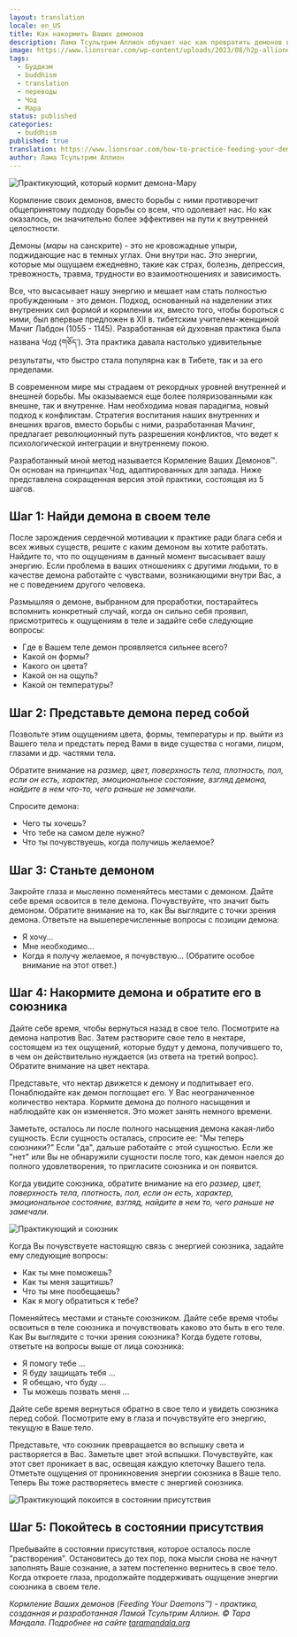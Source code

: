 ```yaml
---
layout: translation
locale: en_US
title: Как накормить Ваших демонов
description: Лама Тсультрим Аллион обучает нас как превратить демонов внутри себя в друзей, основываясь на принципе "Чод" (གཅོད་) тибетского буддизма.
image: https://www.lionsroar.com/wp-content/uploads/2023/08/h2p-allione-1-1.png
tags:
  - Буддизм
  - buddhism
  - translation
  - переводы
  - Чод
  - Мара
status: published
categories:
  - buddhism
published: true
translation: https://www.lionsroar.com/how-to-practice-feeding-your-demons/
author: Лама Тсультрим Аллион
---
```

![Практикующий, который кормит демона-Мару]({{page.image}})

Кормление своих демонов, вместо борьбы с ними противоречит общепринятому подходу борьбы со всем, что одолевает нас. Но как оказалось, он  значительно более эффективен на пути к внутренней целостности.

Демоны (*мары* на санскрите) - это не кровожадные упыри, поджидающие нас в темных углах. Они внутри нас. Это энергии, которые мы ощущаем ежедневно, такие как страх, болезнь, депрессия, тревожность, травма, трудности во взаимоотношениях и зависимость.

Все, что высасывает нашу энергию и мешает нам стать полностью пробужденным - это демон. Подход, основанный на наделении  этих внутренних сил формой и кормлении их, вместо того, чтобы бороться с ними, был впервые предложен в ХII в.  тибетским учителем-женщиной Мачиг Лабдон (1055 - 1145). Разработанная ей духовная практика была названа *Чод* (གཅོད་). Эта практика давала настолько удивительные результаты, что быстро стала популярна как в Тибете, так и за его пределами.

В современном мире мы страдаем от рекордных уровней внутренней и внешней борьбы. Мы оказываемся еще более поляризованными как внешне, так и внутренне. Нам необходима новая парадигма, новый подход к конфликтам. Стратегия воспитания наших внутренних и внешних врагов, вместо борьбы с ними, разработанная Мачинг, предлагает революционный путь разрешения конфликтов, что ведет к психологической интеграции и внутреннему покою.

Разработанный мной метод называется Кормление Ваших Демонов™. Он основан на принципах Чод, адаптированных для запада. Ниже представлена сокращенная версия этой практики, состоящая из 5 шагов.

## Шаг 1: Найди демона в своем теле

После зарождения сердечной мотивации к практике ради блага себя и всех живых существ, решите с каким демоном вы хотите работать. Найдите то, что по ощущениям в данный момент высасывает вашу энергию. Если проблема в ваших отношениях с другими людьми, то в качестве демона работайте с чувствами, возникающими внутри Вас, а не с поведением другого человека. 

Размышляя о демоне, выбранном для проработки, постарайтесь вспомнить конкретный случай, когда он сильно себя проявил, присмотритесь к ощущениям в теле и задайте себе следующие вопросы:
- Где в Вашем теле демон проявляется сильнее всего?
- Какой он формы?
- Какого он цвета?
- Какой он на ощупь?
- Какой он температуры?

## Шаг 2: Представьте демона перед собой

Позвольте этим ощущениям цвета, формы, температуры и пр. выйти из Вашего тела и предстать перед Вами в виде существа с ногами, лицом, глазами и др. частями тела.

Обратите внимание на *размер, цвет, поверхность тела, плотность, пол, если он есть, характер, эмоциональное состояние, взгляд демона, найдите в нем что-то, чего раньше не замечали*.

Спросите демона:
- Чего ты хочешь?
- Что тебе на самом деле нужно?
- Что ты почувствуешь, когда получишь желаемое?

## Шаг 3: Станьте демоном

Закройте глаза и мысленно поменяйтесь местами с демоном. Дайте себе время освоится в теле демона. Почувствуйте, что значит быть демоном. Обратите внимание на то, как Вы выглядите с точки зрения демона. Ответьте на вышеперечисленные вопросы с позиции демона:
- Я хочу...
- Мне необходимо...
- Когда я получу желаемое, я почувствую... (Обратите особое внимание на этот ответ.)

## Шаг 4: Накормите демона и обратите его в союзника

Дайте себе время, чтобы вернуться назад в свое тело. Посмотрите на демона напротив Вас. Затем растворите свое тело в нектаре, состоящем из тех ощущений, которые будут у демона, получившего то, в чем он действительно нуждается (из ответа на третий вопрос). Обратите внимание на цвет нектара.

Представьте, что нектар движется к демону и подпитывает его. Понаблюдайте как демон поглощает его. У Вас неограниченное количество нектара. Кормите демона до полного насыщения и наблюдайте как он изменяется. Это может занять немного времени.

Заметьте, осталось ли после полного насыщения демона какая-либо сущность. Если сущность осталась, спросите ее: "Мы теперь союзники?" Если "да", дальше работайте с этой сущностью. Если же "нет" или Вы не обнаружили сущности после того, как демон наелся до полного удовлетворения, то пригласите союзника и он появится.

Когда увидите союзника, обратите внимание на его  *размер, цвет, поверхность тела, плотность, пол, если он есть, характер, эмоциональное состояние, взгляд, найдите в нем то, чего раньше не замечали.*

![Практикующий и союзник](https://www.lionsroar.com/wp-content/uploads/2017/01/h2p-allione-3.png)

Когда Вы почувствуете настоящую связь с энергией союзника, задайте ему следующие вопросы: 
- Как ты  мне поможешь?
- Как ты меня защитишь?
- Что ты мне пообещаешь?
- Как я могу обратиться к тебе?

Поменяйтесь местами и станьте союзником. Дайте себе время чтобы освоиться в теле союзника и почувствовать каково это быть в его теле. Как Вы выглядите с точки зрения союзника? Когда будете готовы, ответьте на вопросы выше от лица союзника:
- Я помогу тебе ...
- Я буду защищать тебя ...
- Я обещаю, что буду ...
- Ты можешь позвать меня ...

Дайте себе время вернуться обратно в свое тело и увидеть союзника перед собой. Посмотрите ему в глаза и почувствуйте его энергию, текущую в Ваше тело. 

Представьте, что союзник превращается во вспышку света и растворяется в Вас. Заметьте цвет этой вспышки. Почувствуйте, как этот свет  проникает в вас, освещая каждую клеточку Вашего тела. Отметьте ощущения от проникновения энергии союзника в Ваше тело. Теперь Вы тоже растворяетесь вместе с энергией союзника.

![Практикующий покоится в состоянии присутствия](https://www.lionsroar.com/wp-content/uploads/2017/01/h2p-allione-4.png)

## Шаг 5: Покойтесь в состоянии присутствия

Пребывайте в состоянии присутствия, которое  осталось после "растворения". Остановитесь до тех пор, пока мысли снова не начнут заполнять Ваше сознание, а затем постепенно вернитесь в свое тело. Когда откроете глаза, продолжайте поддерживать ощущение энергии союзника в своем теле.

_Кормление Ваших демонов (Feeding Your Daemons™) - практика, созданная и разработанная Ламой Тсультрим Аллион. © Тара Мандала.  Подробнее на сайте [taramandala.org](http://www.taramandala.org/)_
